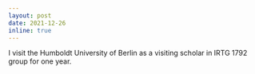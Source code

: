 ```yaml
---
layout: post
date: 2021-12-26 
inline: true
---
```

I visit the Humboldt University of Berlin as a visiting scholar in IRTG 1792 group for one year.
